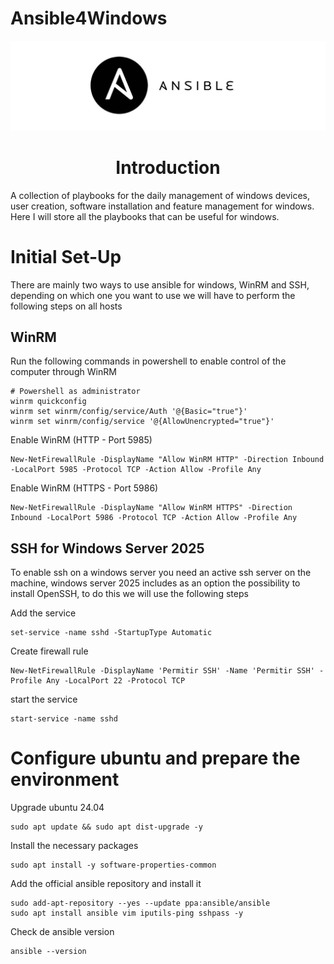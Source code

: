 # Ansible4Windows
![Ansible Logo](./images/ansible-1.jpg)

<div align="center">
<h1> Introduction</h1>
</div>

A collection of playbooks for the daily management of windows devices, user creation, software installation and feature management for windows. Here I will store all the playbooks that can be useful for windows.

# Initial Set-Up
There are mainly two ways to use ansible for windows, WinRM and SSH, depending on which one you want to use we will have to perform the following steps on all hosts

## WinRM
Run the following commands in powershell to enable control of the computer through WinRM

```shell
# Powershell as administrator
winrm quickconfig
winrm set winrm/config/service/Auth '@{Basic="true"}'
winrm set winrm/config/service '@{AllowUnencrypted="true"}'

```
Enable WinRM (HTTP - Port 5985)
```shell
New-NetFirewallRule -DisplayName "Allow WinRM HTTP" -Direction Inbound -LocalPort 5985 -Protocol TCP -Action Allow -Profile Any
```

Enable WinRM (HTTPS - Port 5986)
```shell
New-NetFirewallRule -DisplayName "Allow WinRM HTTPS" -Direction Inbound -LocalPort 5986 -Protocol TCP -Action Allow -Profile Any
```


## SSH for Windows Server 2025
To enable ssh on a windows server you need an active ssh server on the machine, windows server 2025 includes as an option the possibility to install OpenSSH, to do this we will use the following steps

Add the service
```shell
set-service -name sshd -StartupType Automatic
```
Create firewall rule
```shell
New-NetFirewallRule -DisplayName 'Permitir SSH' -Name 'Permitir SSH' -Profile Any -LocalPort 22 -Protocol TCP
```
start the service
```shell
start-service -name sshd
```

# Configure ubuntu and prepare the environment

Upgrade ubuntu 24.04
```shell
sudo apt update && sudo apt dist-upgrade -y
```
Install the necessary packages
```shell
sudo apt install -y software-properties-common
```
Add the official ansible repository and install it
```shell
sudo add-apt-repository --yes --update ppa:ansible/ansible
sudo apt install ansible vim iputils-ping sshpass -y
```
Check de ansible version
```shell
ansible --version
```

